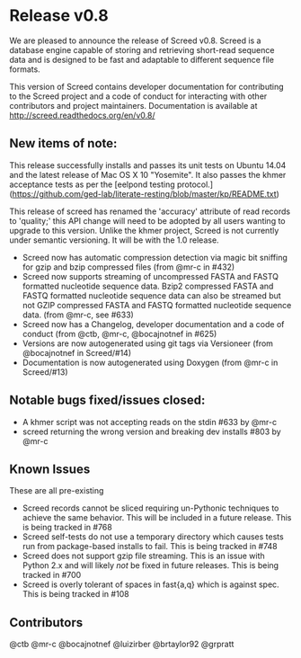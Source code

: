 
# Release v0.8

We are pleased to announce the release of Screed v0.8. Screed is a database
engine capable of storing and retrieving short-read sequence data and is
designed to be fast and adaptable to different sequence file formats.

This version of Screed contains developer documentation for contributing to the
Screed project and a code of conduct for interacting with other contributors
and project maintainers. Documentation is available at
http://screed.readthedocs.org/en/v0.8/

## New items of note:

This release successfully installs and passes its unit tests on
Ubuntu 14.04 and the latest release of Mac OS X 10 "Yosemite". It
also passes the khmer acceptance tests as per the [eelpond testing
protocol.]
(https://github.com/ged-lab/literate-resting/blob/master/kp/README.txt)

This release of screed has renamed the 'accuracy' attribute of read records to
'quality;' this API change will need to be adopted by all users wanting to
upgrade to this version. Unlike the khmer project, Screed is not currently
under semantic versioning. It will be with the 1.0 release.

 - Screed now has automatic compression detection via magic bit sniffing for 
 gzip and bzip compressed files (from @mr-c in #432)
 - Screed now supports streaming of uncompressed FASTA and FASTQ formatted 
 nucleotide sequence data. Bzip2 compressed FASTA and FASTQ formatted
 nucleotide sequence data can also be streamed but not GZIP compressed FASTA
 and FASTQ formatted nucleotide sequence data. 
 (from @mr-c, see #633)
 - Screed now has a Changelog, developer documentation and a code of conduct
 (from @ctb, @mr-c, @bocajnotnef in #625)
 - Versions are now autogenerated using git tags via Versioneer (from
 @bocajnotnef in Screed/#14)
 - Documentation is now autogenerated using Doxygen (from @mr-c in Screed/#13)

## Notable bugs fixed/issues closed:
 - A khmer script was not accepting reads on the stdin #633 by @mr-c
 - screed returning the wrong version and breaking dev installs #803 by @mr-c


## Known Issues

These are all pre-existing

 - Screed records cannot be sliced requiring un-Pythonic
 techniques to achieve the same behavior. This will be included in a future
 release. This is being tracked in #768
 - Screed self-tests do not use a temporary directory which causes
 tests run from package-based installs to fail. This is being tracked in #748
 - Screed does not support gzip file streaming. This is an issue with Python
 2.x and will likely *not* be fixed in future releases. This is being tracked
 in #700
 - Screed is overly tolerant of spaces in fast{a,q} which is against spec.
 This is being tracked in #108
 
## Contributors

@ctb @mr-c @bocajnotnef @luizirber @brtaylor92 @grpratt

